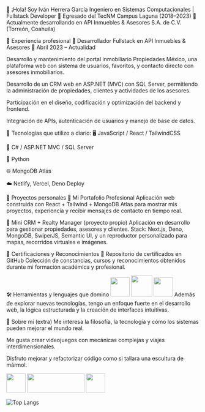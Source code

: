 👋 ¡Hola! Soy Iván Herrera García
Ingeniero en Sistemas Computacionales | Fullstack Developer
📍 Egresado del TecNM Campus Laguna (2018–2023)
📍 Actualmente desarrollando en API Inmuebles & Asesores S.A. de C.V. (Torreón, Coahuila)

💼 Experiencia profesional
🏢 Desarrollador Fullstack en API Inmuebles & Asesores
📅 Abril 2023 – Actualidad

Desarrollo y mantenimiento del portal inmobiliario Propiedades México, una plataforma web con sistema de usuarios, favoritos, y contacto directo con asesores inmobiliarios.

Desarrollo de un CRM web en ASP.NET (MVC) con SQL Server, permitiendo la administración de propiedades, clientes y actividades de los asesores.

Participación en el diseño, codificación y optimización del backend y frontend.

Integración de APIs, autenticación de usuarios y manejo de base de datos.

🔧 Tecnologías que utilizo a diario:
🖥️ JavaScript / React / TailwindCSS

🧠 C# / ASP.NET MVC / SQL Server

🐍 Python

🌐 MongoDB Atlas

☁️ Netlify, Vercel, Deno Deploy

🚀 Proyectos personales
💼 Mi Portafolio Profesional
Aplicación web construida con React + Tailwind + MongoDB Atlas para mostrar mis proyectos, experiencia y recibir mensajes de contacto en tiempo real.

🏢 Mini CRM + Realty Manager (proyecto propio)
Aplicación en desarrollo para gestionar propiedades, asesores y clientes.
Stack: Next.js, Deno, MongoDB, SwiperJS, Semantic UI, y un reproductor personalizado para mapas, recorridos virtuales e imágenes.

📜 Certificaciones y Reconocimientos
🔗 Repositorio de certificados en GitHub
Colección de constancias, cursos y reconocimientos obtenidos durante mi formación académica y profesional.

🛠️ Herramientas y lenguajes que domino
<img src="https://user-images.githubusercontent.com/71898783/234955046-9264f35f-3485-48dc-a564-5ebc88cde669.png" width="50" height="50" /> <img src="https://user-images.githubusercontent.com/71898783/234958521-f357b8fe-01bc-471b-999b-349057d5b1b8.png" width="55" height="55" /> <img src="https://user-images.githubusercontent.com/71898783/234955778-9378266f-5b15-419e-8a1e-9f25dfd8c96a.png" width="50" height="50" />
Además de explorar nuevas tecnologías, tengo un enfoque fuerte en el desarrollo web, la lógica estructurada y la creación de interfaces intuitivas.

🧠 Sobre mí (extra)
Me interesa la filosofía, la tecnología y cómo los sistemas pueden mejorar el mundo real.

Me gusta crear videojuegos con mecánicas complejas y viajes interdimensionales.

Disfruto mejorar y refactorizar código como si tallara una escultura de mármol.


<img src=https://user-images.githubusercontent.com/71898783/234955873-0e7a1cbd-b088-40db-9f7f-e23bb52364c1.png width=50 height=50></a>
<img src=https://user-images.githubusercontent.com/71898783/234956990-311aeab9-8274-46f1-936f-aee7a882cacb.png width=150 height=50></a>
<img src=https://user-images.githubusercontent.com/71898783/234957182-6a963dda-90cf-42a8-95a7-94b81b74671b.jpg width=50 height=50></a>

![Top Langs](https://github-readme-stats.vercel.app/api/top-langs/?username=Ivan-Herrera-Garcia&layout=compact&theme=highcontrast&langs_count=8)



